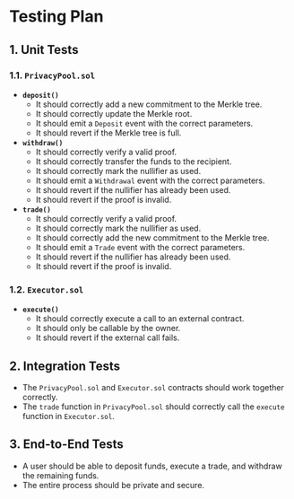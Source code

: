 # Testing Plan

## 1. Unit Tests

### 1.1. `PrivacyPool.sol`

- **`deposit()`**
  - It should correctly add a new commitment to the Merkle tree.
  - It should correctly update the Merkle root.
  - It should emit a `Deposit` event with the correct parameters.
  - It should revert if the Merkle tree is full.
- **`withdraw()`**
  - It should correctly verify a valid proof.
  - It should correctly transfer the funds to the recipient.
  - It should correctly mark the nullifier as used.
  - It should emit a `Withdrawal` event with the correct parameters.
  - It should revert if the nullifier has already been used.
  - It should revert if the proof is invalid.
- **`trade()`**
  - It should correctly verify a valid proof.
  - It should correctly mark the nullifier as used.
  - It should correctly add the new commitment to the Merkle tree.
  - It should emit a `Trade` event with the correct parameters.
  - It should revert if the nullifier has already been used.
  - It should revert if the proof is invalid.

### 1.2. `Executor.sol`

- **`execute()`**
  - It should correctly execute a call to an external contract.
  - It should only be callable by the owner.
  - It should revert if the external call fails.

## 2. Integration Tests

- The `PrivacyPool.sol` and `Executor.sol` contracts should work together correctly.
- The `trade` function in `PrivacyPool.sol` should correctly call the `execute` function in `Executor.sol`.

## 3. End-to-End Tests

- A user should be able to deposit funds, execute a trade, and withdraw the remaining funds.
- The entire process should be private and secure.
